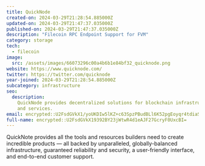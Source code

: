 ```yaml
---
title: QuickNode
created-on: 2024-03-29T21:28:54.885000Z
updated-on: 2024-03-29T21:47:37.035000Z
published-on: 2024-03-29T21:47:37.035000Z
description: "Filecoin RPC Endpoint Support for FVM"
category: storage
tech:
  - filecoin
image:
  src: /assets/images/66073296c00a4b6b1e84bf32_quicknode.png
website: https://www.quicknode.com/
twitter: https://twitter.com/quicknode
year-joined: 2024-03-29T21:28:54.885000Z
subcategory: infrastructure
seo:
  description:
    QuickNode provides decentralized solutions for blockchain infrastructure
    and services.
email: encrypted::U2FsdGVkX1/yoUKDIw5lKZ+c63SpzPBudBLl6K52pgEoyqr4tdiaStx8l0QgqTKF
full-name: encrypted::U2FsdGVkX19392BY23jWtwR4d1eAJF27GcryF0UxcBI=
---
```


QuickNote provides all the tools and resources builders need to create incredible products — all backed by unparalleled, globally-balanced infrastructure, guaranteed reliability and security, a user-friendly interface, and end-to-end customer support.
